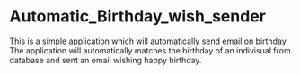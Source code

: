 # Automatic_Birthday_wish_sender
This is a simple application which will automatically send email on birthday
The application will automatically matches the birthday of an indivisual from database and sent an email wishing happy birthday.
